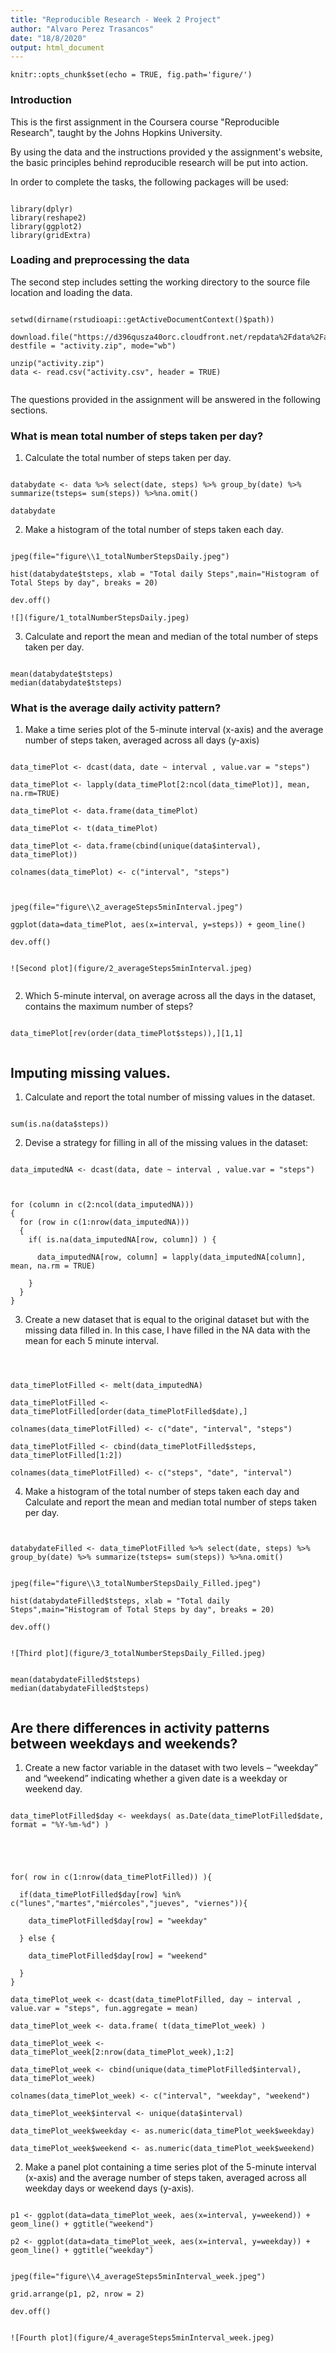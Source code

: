 ```yaml
---
title: "Reproducible Research - Week 2 Project"
author: "Alvaro Perez Trasancos"
date: "18/8/2020"
output: html_document
---
```


```{r setup, include=FALSE}
knitr::opts_chunk$set(echo = TRUE, fig.path='figure/')
```


### Introduction

This is the first assignment in the Coursera course "Reproducible Research", taught by the Johns Hopkins University.

By using the data and the instructions provided y the assignment's website, the basic principles  behind reproducible research will be put into action.

In order to complete the tasks, the following packages will be used:

```{r packages, echo=TRUE, message=FALSE, warning=FALSE}

library(dplyr)
library(reshape2)
library(ggplot2)
library(gridExtra)
```

### Loading and preprocessing the data

The second step includes setting the working directory to the source file location and loading the data.

```{r data loading}

setwd(dirname(rstudioapi::getActiveDocumentContext()$path))

download.file("https://d396qusza40orc.cloudfront.net/repdata%2Fdata%2Factivity.zip", destfile = "activity.zip", mode="wb")

unzip("activity.zip")
data <- read.csv("activity.csv", header = TRUE)


```

The questions provided in the assignment will be answered in the following sections.


### What is mean total number of steps taken per day?

1. Calculate the total number of steps taken per day.

```{r number steps}

databydate <- data %>% select(date, steps) %>% group_by(date) %>% summarize(tsteps= sum(steps)) %>%na.omit()

databydate

```

2. Make a histogram of the total number of steps taken each day.

```{r histogran steps}

jpeg(file="figure\\1_totalNumberStepsDaily.jpeg")

hist(databydate$tsteps, xlab = "Total daily Steps",main="Histogram of Total Steps by day", breaks = 20)

dev.off()

![](figure/1_totalNumberStepsDaily.jpeg) 

```

3. Calculate and report the mean and median of the total number of steps taken per day.

```{r mean median steps}

mean(databydate$tsteps)
median(databydate$tsteps)

```


### What is the average daily activity pattern?

1. Make a time series plot of the 5-minute interval (x-axis) and the average number of steps taken, averaged across all days (y-axis)

```{r time plot}

data_timePlot <- dcast(data, date ~ interval , value.var = "steps")

data_timePlot <- lapply(data_timePlot[2:ncol(data_timePlot)], mean, na.rm=TRUE)

data_timePlot <- data.frame(data_timePlot)

data_timePlot <- t(data_timePlot)

data_timePlot <- data.frame(cbind(unique(data$interval), data_timePlot))

colnames(data_timePlot) <- c("interval", "steps")



jpeg(file="figure\\2_averageSteps5minInterval.jpeg")

ggplot(data=data_timePlot, aes(x=interval, y=steps)) + geom_line()

dev.off()


![Second plot](figure/2_averageSteps5minInterval.jpeg) 


```

2. Which 5-minute interval, on average across all the days in the dataset, contains the maximum number of steps?

```{r interval max steps}

data_timePlot[rev(order(data_timePlot$steps)),][1,1]


```



## Imputing missing values.


1. Calculate and report the total number of missing values in the dataset. 

```{r missing values}

sum(is.na(data$steps))

```


2. Devise a strategy for filling in all of the missing values in the dataset:

```{r flling in NA}

data_imputedNA <- dcast(data, date ~ interval , value.var = "steps")



for (column in c(2:ncol(data_imputedNA)))
{
  for (row in c(1:nrow(data_imputedNA)))
  {
    if( is.na(data_imputedNA[row, column]) ) {
      
      data_imputedNA[row, column] = lapply(data_imputedNA[column], mean, na.rm = TRUE)

    }
  }
}
```

3. Create a new dataset that is equal to the original dataset but with the missing data filled in. In this case, I have filled in the NA data with the mean for each 5 minute interval.

```{r filled dataset}



data_timePlotFilled <- melt(data_imputedNA) 

data_timePlotFilled <- data_timePlotFilled[order(data_timePlotFilled$date),]

colnames(data_timePlotFilled) <- c("date", "interval", "steps")

data_timePlotFilled <- cbind(data_timePlotFilled$steps, data_timePlotFilled[1:2])

colnames(data_timePlotFilled) <- c("steps", "date", "interval")

```


4. Make a histogram of the total number of steps taken each day and Calculate and report the mean and median total number of steps taken per day. 

```{r 4 hist, median, mean}


databydateFilled <- data_timePlotFilled %>% select(date, steps) %>% group_by(date) %>% summarize(tsteps= sum(steps)) %>%na.omit()


jpeg(file="figure\\3_totalNumberStepsDaily_Filled.jpeg")

hist(databydateFilled$tsteps, xlab = "Total daily Steps",main="Histogram of Total Steps by day", breaks = 20)

dev.off()


![Third plot](figure/3_totalNumberStepsDaily_Filled.jpeg)


mean(databydateFilled$tsteps)
median(databydateFilled$tsteps)


```


## Are there differences in activity patterns between weekdays and weekends?

1. Create a new factor variable in the dataset with two levels – “weekday” and “weekend” indicating whether a given date is a weekday or weekend day.


```{r factor}

data_timePlotFilled$day <- weekdays( as.Date(data_timePlotFilled$date, format = "%Y-%m-%d") )





for( row in c(1:nrow(data_timePlotFilled)) ){
  
  if(data_timePlotFilled$day[row] %in% c("lunes","martes","miércoles","jueves", "viernes")){
    
    data_timePlotFilled$day[row] = "weekday"
    
  } else {
    
    data_timePlotFilled$day[row] = "weekend"
  
  }
}

data_timePlot_week <- dcast(data_timePlotFilled, day ~ interval , value.var = "steps", fun.aggregate = mean)

data_timePlot_week <- data.frame( t(data_timePlot_week) )

data_timePlot_week <- data_timePlot_week[2:nrow(data_timePlot_week),1:2]

data_timePlot_week <- cbind(unique(data_timePlotFilled$interval), data_timePlot_week)

colnames(data_timePlot_week) <- c("interval", "weekday", "weekend")

data_timePlot_week$interval <- unique(data$interval)

data_timePlot_week$weekday <- as.numeric(data_timePlot_week$weekday)

data_timePlot_week$weekend <- as.numeric(data_timePlot_week$weekend)

```


2. Make a panel plot containing a time series plot of the 5-minute interval (x-axis) and the average number of steps taken, averaged across all weekday days or weekend days (y-axis).


```{r panel}

p1 <- ggplot(data=data_timePlot_week, aes(x=interval, y=weekend)) + geom_line() + ggtitle("weekend")

p2 <- ggplot(data=data_timePlot_week, aes(x=interval, y=weekday)) + geom_line() + ggtitle("weekday")


jpeg(file="figure\\4_averageSteps5minInterval_week.jpeg") 

grid.arrange(p1, p2, nrow = 2) 
 
dev.off()


![Fourth plot](figure/4_averageSteps5minInterval_week.jpeg)

```


